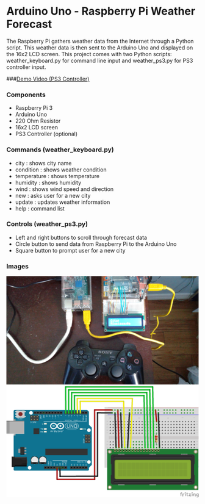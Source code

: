 # Arduino Uno - Raspberry Pi Weather Forecast

The Raspberry Pi gathers weather data from the Internet through a Python script. This weather data is then sent
to the Arduino Uno and displayed on the 16x2 LCD screen. This project comes with two Python scripts: weather_keyboard.py
for command line input and weather_ps3.py for PS3 controller input.

###[Demo Video (PS3 Controller)](https://vid.me/Iex0)

### Components
- Raspberry Pi 3
- Arduino Uno
- 220 Ohm Resistor
- 16x2 LCD screen
- PS3 Controller (optional)

### Commands (weather_keyboard.py)
- city : shows city name
- condition : shows weather condition
- temperature : shows temperature
- humidity : shows humidity
- wind : shows wind speed and direction
- new : asks user for a new city
- update : updates weather information
- help : command list

### Controls (weather_ps3.py)
- Left and right buttons to scroll through forecast data
- Circle button to send data from Raspberry Pi to the Arduino Uno
- Square button to prompt user for a new city

### Images

<img src=https://github.com/cmjten/arduino-pi-weather-forecast/blob/master/setup_images/arduino_pi_weather_forecast_setup.png width=600/>

<img src=https://github.com/cmjten/arduino-pi-weather-forecast/blob/master/setup_images/arduino_pi_weather_forecast.png width=600/>
